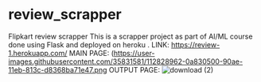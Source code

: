 # review_scrapper
Flipkart review scrapper
This is a scrapper project as part of AI/ML course done using Flask and deployed on heroku .
LINK: https://review-1.herokuapp.com/
MAIN PAGE:
(https://user-images.githubusercontent.com/35831581/112828962-0a830500-90ae-11eb-813c-d8368ba71e47.png
OUTPUT PAGE:
![download (2)](https://user-images.githubusercontent.com/35831581/112829197-63529d80-90ae-11eb-8e9b-b981f340111f.png)


